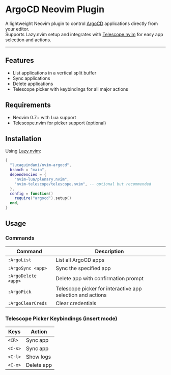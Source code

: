 # ArgoCD Neovim Plugin

A lightweight Neovim plugin to control [ArgoCD](https://argoproj.github.io/) applications directly from your editor.  
Supports Lazy.nvim setup and integrates with [Telescope.nvim](https://github.com/nvim-telescope/telescope.nvim) for easy app selection and actions.

---

## Features

- List applications in a vertical split buffer
- Sync applications
- Delete applications
- Telescope picker with keybindings for all major actions

## Requirements

- Neovim 0.7+ with Lua support  
- Telescope.nvim for picker support (optional)

## Installation

Using [Lazy.nvim](https://github.com/folke/lazy.nvim):

```lua
{
  "lucaguindani/nvim-argocd",
  branch = "main",
  dependencies = {
    "nvim-lua/plenary.nvim",
    "nvim-telescope/telescope.nvim", -- optional but recommended
  },
  config = function()
    require("argocd").setup()
  end,
}
```

## Usage

### Commands

| Command           | Description                            |
|-------------------|------------------------------------|
| `:ArgoList`       | List all ArgoCD apps                 |
| `:ArgoSync <app>` | Sync the specified app               |
| `:ArgoDelete <app>` | Delete app with confirmation prompt |
| `:ArgoPick`       | Telescope picker for interactive app selection and actions |
| `:ArgoClearCreds` | Clear credentials |


### Telescope Picker Keybindings (insert mode)

| Keys    | Action       |
|---------|--------------|
| `<CR>`  | Sync app     |
| `<C-s>` | Sync app     |
| `<C-l>` | Show logs    |
| `<C-x>` | Delete app   |

